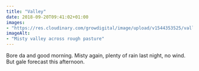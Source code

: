 ```yaml
---
title: "Valley"
date: 2018-09-20T09:41:02+01:00
images: 
- "https://res.cloudinary.com/growdigital/image/upload/v1544353525/valley-30927772328.jpg"
imageAlt: 
- "Misty valley across rough pasture"
---
```


Bore da and good morning. Misty again, plenty of rain last night, no wind. But gale forecast this afternoon.
